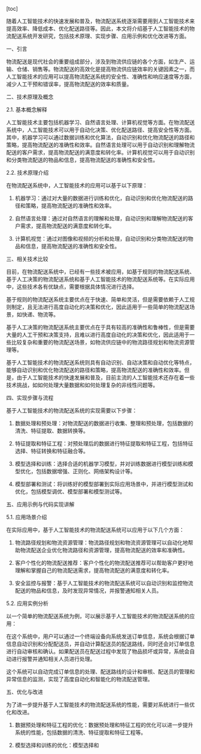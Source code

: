 
[toc]                    
                
                
随着人工智能技术的快速发展和普及，物流配送系统逐渐需要用到人工智能技术来提高效率、降低成本、优化配送路径等。因此，本文将介绍基于人工智能技术的物流配送系统开发研究，包括技术原理、实现步骤、应用示例和优化改进等方面。

一、引言

物流配送是现代社会的重要组成部分，涉及到物流供应链的各个方面，如生产、运输、仓储、销售等。物流配送的高效化是提高物流供应链效率的关键因素之一，而人工智能技术的应用可以提高物流配送系统的安全性、准确性和响应速度等方面，减少人工干预和错误率，提高物流配送的效率和质量。

二、技术原理及概念

2.1. 基本概念解释

人工智能技术主要包括机器学习、自然语言处理、计算机视觉等方面。在物流配送系统中，人工智能技术可以用于自动化决策、优化配送路径、提高安全性等方面。其中，机器学习可以通过数据训练和优化算法，自动识别和优化物流配送的路径和策略，提高物流配送的准确性和效率。自然语言处理可以用于自动识别和理解物流配送的客户需求，提高物流配送的满意度和转化率。计算机视觉可以用于自动识别和分类物流配送的物品和信息，提高物流配送的准确性和安全性。

2.2. 技术原理介绍

在物流配送系统中，人工智能技术的应用可以基于以下原理：

1. 机器学习：通过对大量的数据进行训练和优化，自动识别和优化物流配送的路径和策略，提高物流配送的准确性和效率。

2. 自然语言处理：通过对自然语言的理解和处理，自动识别和理解物流配送的客户需求，提高物流配送的满意度和转化率。

3. 计算机视觉：通过对图像和视频的分析和处理，自动识别和分类物流配送的物品和信息，提高物流配送的准确性和安全性。

三、相关技术比较

目前，在物流配送系统中，已经有一些技术被应用，如基于规则的物流配送系统、基于人工决策的物流配送系统和基于人工智能技术的物流配送系统等。在实际应用中，这些技术各有优缺点，需要根据具体情况进行选择。

基于规则的物流配送系统主要优点在于快速、简单和灵活，但是需要依赖于人工规则制定，且无法进行高度自动化的决策和优化，因此适用于一些简单的物流配送场景，如快递、物流等。

基于人工决策的物流配送系统主要优点在于具有较高的准确性和鲁棒性，但是需要大量的人工干预和决策支持，且难以进行高度自动化的决策和优化，因此适用于一些比较复杂和重要的物流配送场景，如物流供应链中的物流路径规划和物流资源管理等。

基于人工智能技术的物流配送系统则具有自动识别、自动决策和自动优化等特点，能够自动识别和优化物流配送的路径和策略，提高物流配送的准确性和效率。但是，由于人工智能技术的快速发展和普及，目前主流的人工智能技术还存在着一些技术挑战，如如何处理大量数据和如何处理复杂的非线性问题等。

四、实现步骤与流程

基于人工智能技术的物流配送系统的实现需要以下步骤：

1. 数据处理和预处理：对物流配送的数据进行收集、整理和预处理，包括数据的清洗、特征提取、数据转换等。

2. 特征提取和特征工程：对预处理后的数据进行特征提取和特征工程，包括特征选择、特征转换和特征融合等。

3. 模型选择和训练：选择合适的机器学习模型，并对训练数据进行模型训练和模型优化，包括数据增强、正则化、网络架构设计等。

4. 模型部署和测试：将训练好的模型部署到实际应用场景中，并进行模型测试和优化，包括模型调优、模型部署和模型测试等。

五、应用示例与代码实现讲解

5.1. 应用场景介绍

在实际应用中，基于人工智能技术的物流配送系统可以应用于以下几个方面：

1. 物流路径规划和物流资源管理：物流路径规划和物流资源管理可以自动化地帮助物流配送企业优化物流路径和资源管理，提高物流配送的效率和准确性。

2. 客户个性化的物流配送推荐：客户个性化的物流配送推荐可以帮助客户更好地理解和掌握自己的物流配送需求，提高物流配送的满意度和转化率。

3. 安全监控与报警：基于人工智能技术的物流配送系统可以自动识别和监控物流配送的物品和信息，及时发现异常情况，并报警通知相关人员。

5.2. 应用实例分析

以一个简单的物流配送系统为例，可以展示基于人工智能技术的物流配送系统的应用：

在这个系统中，用户可以通过一个终端设备向系统发送订单信息，系统会根据订单信息自动识别和分配配送员，并自动计算配送员的配送路线，同时还会对订单信息进行自动审核和确认。如果配送员在配送过程中发现了物品损坏或异常，系统会自动进行报警并通知相关人员进行处理。

这个系统可以自动完成订单信息的处理、配送路线的设计和审核、配送员的管理和异常信息的监测，实现了高度自动化和智能化的物流配送管理。

五、优化与改进

为了进一步提升基于人工智能技术的物流配送系统的性能，需要对系统进行一些优化和改进。

1. 数据预处理和特征工程的优化：数据预处理和特征工程的优化可以进一步提升系统的性能，包括数据的清洗、特征提取和特征工程等。

2. 模型选择和训练的优化：模型选择和

